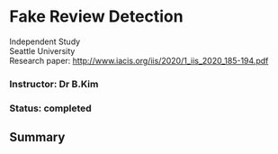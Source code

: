 # Fake Review Detection

 Independent Study <br>
 Seattle University <br>
 Research paper: http://www.iacis.org/iis/2020/1_iis_2020_185-194.pdf
### Instructor: Dr B.Kim
### Status: completed

## Summary
